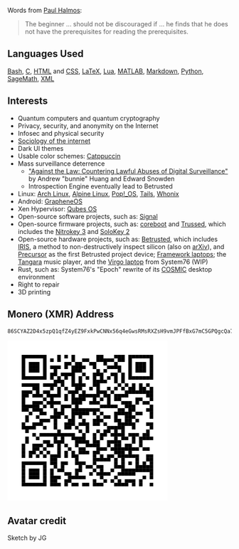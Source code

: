 Words from [Paul Halmos](https://en.wikipedia.org/wiki/Paul_Halmos):

> The beginner ... should not be discouraged if ... he finds that he does not have
> the prerequisites for reading the prerequisites.

## Languages Used

[Bash](https://en.wikipedia.org/wiki/Bash_(Unix_shell)),
[C](https://en.wikipedia.org/wiki/C_(programming_language)),
[HTML](https://en.wikipedia.org/wiki/HTML) and [CSS](https://en.wikipedia.org/wiki/CSS),
[LaTeX](https://en.wikipedia.org/wiki/LaTeX), [Lua](https://en.wikipedia.org/wiki/Lua_(programming_language)),
[MATLAB](https://en.wikipedia.org/wiki/MATLAB), [Markdown](https://en.wikipedia.org/wiki/Markdown),
[Python](https://en.wikipedia.org/wiki/Python_(programming_language)),
[SageMath](https://en.wikipedia.org/wiki/SageMath), [XML](https://en.wikipedia.org/wiki/XML)

## Interests
* Quantum computers and quantum cryptography
* Privacy, security, and anonymity on the Internet
* Infosec and physical security
* [Sociology of the internet](https://en.wikipedia.org/wiki/Sociology_of_the_Internet)
* Dark UI themes
* Usable color schemes: [Catppuccin](https://catppuccin.com/)
* Mass surveillance deterrence
    * ["Against the Law: Countering Lawful Abuses of Digital Surveillance"](https://doi.org/10.21428/12268) by Andrew "bunnie" Huang and Edward Snowden
    * Introspection Engine eventually lead to Betrusted
* Linux: [Arch Linux](https://en.wikipedia.org/wiki/Arch_Linux), [Alpine Linux](https://en.wikipedia.org/wiki/Alpine_Linux), [Pop!\_OS](https://en.wikipedia.org/wiki/Pop!_OS), [Tails](https://en.wikipedia.org/wiki/Tails_(operating_system)), [Whonix](https://en.wikipedia.org/wiki/Whonix)
* Android: [GrapheneOS](https://en.wikipedia.org/wiki/GrapheneOS)
* Xen Hypervisor: [Qubes OS](https://en.wikipedia.org/wiki/Qubes_OS)
* Open-source software projects, such as: [Signal](https://en.wikipedia.org/wiki/Signal_(messaging_app))
* Open-source firmware projects, such as: [coreboot](https://en.wikipedia.org/wiki/Coreboot) and [Trussed](https://trussed.dev/), which includes the [Nitrokey 3](https://shop.nitrokey.com/shop?&search=nitrokey%203) and [SoloKey 2](https://github.com/solokeys/solo2)
* Open-source hardware projects, such as: [Betrusted](https://betrusted.io/), which includes [IRIS](https://www.bunniestudios.com/blog/2024/iris-infra-red-in-situ-project-updates/), a method to non-destructively inspect silicon (also on [arXiv](https://doi.org/10.48550/arXiv.2303.07406)), and [Precursor](https://www.crowdsupply.com/sutajio-kosagi/precursor) as the first Betrusted project device; [Framework laptops](https://en.wikipedia.org/wiki/Framework_Computer); the [Tangara](https://www.crowdsupply.com/cool-tech-zone/tangara) music player, and the [Virgo laptop](https://github.com/system76/virgo/) from System76 (WIP)
* Rust, such as: System76's "Epoch" rewrite of its [COSMIC](https://github.com/pop-os/cosmic-epoch) desktop environment
* Right to repair
* 3D printing

## Monero (XMR) Address

```
86SCYAZ2D4x5zpQ1qfZ4yEZ9FxkPwCNNx56q4eGwsRMsRXZsH9vmJPFfBxG7mC5GPQgcQa7woKhzmer1pyNoEemKMtu5zp4
```

![QR code for my Monero address on GitHub, 86SCYAZ2D4x5zpQ1qfZ4yEZ9FxkPwCNNx56q4eGwsRMsRXZsH9vmJPFfBxG7mC5GPQgcQa7woKhzmer1pyNoEemKMtu5zp4](github_monero.svg "QR Code for my Monero address on GitHub")

## Avatar credit
Sketch by JG

